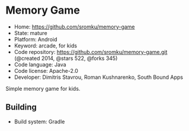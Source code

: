 # Memory Game

- Home: https://github.com/sromku/memory-game
- State: mature
- Platform: Android
- Keyword: arcade, for kids
- Code repository: https://github.com/sromku/memory-game.git (@created 2014, @stars 522, @forks 345)
- Code language: Java
- Code license: Apache-2.0
- Developer: Dimitris Stavrou, Roman Kushnarenko, South Bound Apps

Simple memory game for kids.

## Building

- Build system: Gradle
